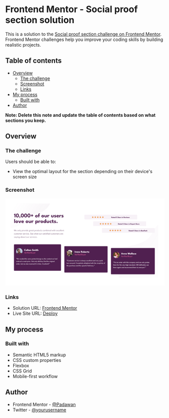 # Frontend Mentor - Social proof section solution

This is a solution to the [Social proof section challenge on Frontend Mentor](https://www.frontendmentor.io/challenges/social-proof-section-6e0qTv_bA). Frontend Mentor challenges help you improve your coding skills by building realistic projects. 

## Table of contents

- [Overview](#overview)
  - [The challenge](#the-challenge)
  - [Screenshot](#screenshot)
  - [Links](#links)
- [My process](#my-process)
  - [Built with](#built-with)
- [Author](#author)

**Note: Delete this note and update the table of contents based on what sections you keep.**

## Overview

### The challenge

Users should be able to:

- View the optimal layout for the section depending on their device's screen size

### Screenshot

![Design preview for social-proof-section](./img/Screenshot.jpg)


### Links

- Solution URL: [Frontend Mentor](https://your-solution-url.com)
- Live Site URL: [Deploy](https://soitirakis.github.io/social-proof/)

## My process

### Built with

- Semantic HTML5 markup
- CSS custom properties
- Flexbox
- CSS Grid
- Mobile-first workflow


## Author

- Frontend Mentor - [@Padawan](https://www.frontendmentor.io/profile/soitirakis)
- Twitter - [@yourusername](https://www.twitter.com/yourusername)

